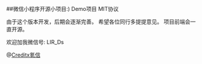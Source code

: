 ##微信小程序开源小项目:)
Demo项目  MIT协议 

由于这个版本开发，后期会逐渐完善。
希望各位同行多提提意见。
项目前端会一直开源。

欢迎加我微信号: LIR_Ds 

@[Creditx氪信](http://www.creditx.com)
